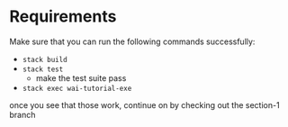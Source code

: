 # Requirements 
Make sure that you can run the following commands successfully:  
  * `stack build`
  * `stack test`  
    * make the test suite pass
  * `stack exec wai-tutorial-exe`

once you see that those work, continue on by checking out the section-1 branch
